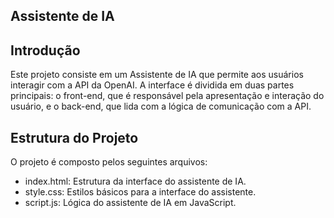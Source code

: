 ## Assistente de IA

## Introdução

Este projeto consiste em um Assistente de IA que permite aos usuários interagir com a API da OpenAI. A interface é dividida em duas partes principais: o front-end, que é responsável pela apresentação e interação do usuário, e o back-end, que lida com a lógica de comunicação com a API.

## Estrutura do Projeto

O projeto é composto pelos seguintes arquivos:

- index.html: Estrutura da interface do assistente de IA.
- style.css: Estilos básicos para a interface do assistente.
- script.js: Lógica do assistente de IA em JavaScript.
